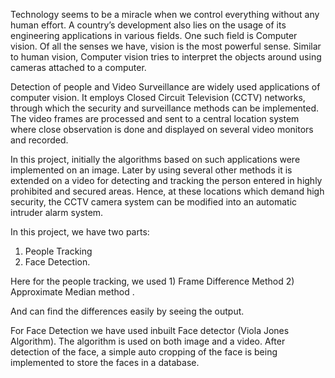 Technology seems to be a miracle when we control everything without any human effort. A country’s development also lies on the usage of its engineering applications in various fields. One such field is Computer vision. Of all the senses we have, vision is the most powerful sense. Similar to human vision, Computer vision tries to interpret the objects around using cameras attached to a computer. 

Detection of people and Video Surveillance are widely used applications of computer vision. It employs Closed Circuit Television (CCTV) networks, through which the security and surveillance methods can be implemented. The video frames are processed and sent to a central location system where close observation is done and displayed on several video monitors and recorded.

In this project, initially the algorithms based on such applications were implemented on an image. Later by using several other methods it is extended on a video for detecting and tracking the person entered in highly prohibited and secured areas. Hence, at these locations which demand high security, the CCTV camera system can be  modified into an automatic intruder alarm system.

In this project, we have two parts:
1) People Tracking 
2) Face Detection.

Here for the people tracking, we used 1) Frame Difference Method 2) Approximate Median method .

And can find the differences easily by seeing the output.


For Face Detection we have used inbuilt Face detector (Viola Jones Algorithm). The algorithm is used on both image and a video.
After detection of the face, a simple auto cropping of the face is being implemented to store the faces in a database.



